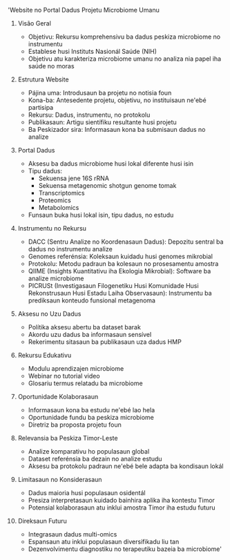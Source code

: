 'Website no Portal Dadus Projetu Microbiome Umanu

1. Visão Geral
   - Objetivu: Rekursu komprehensivu ba dadus peskiza microbiome no instrumentu
   - Establese husi Instituts Nasionál Saúde (NIH)
   - Objetivu atu karakteriza microbiome umanu no analiza nia papel iha saúde no moras

2. Estrutura Website
   - Pájina uma: Introdusaun ba projetu no notisia foun
   - Kona-ba: Antesedente projetu, objetivu, no instituisaun ne'ebé partisipa
   - Rekursu: Dadus, instrumentu, no protokolu
   - Publikasaun: Artigu sientífiku resultante husi projetu
   - Ba Peskizador sira: Informasaun kona ba submisaun dadus no analize

3. Portal Dadus
   - Aksesu ba dadus microbiome husi lokal diferente husi isin
   - Tipu dadus:
     * Sekuensa jene 16S rRNA
     * Sekuensa metagenomic shotgun genome tomak
     * Transcriptomics
     * Proteomics
     * Metabolomics
   - Funsaun buka husi lokal isin, tipu dadus, no estudu

4. Instrumentu no Rekursu
   - DACC (Sentru Analize no Koordenasaun Dadus): Depozitu sentral ba dadus no instrumentu analize
   - Genomes referénsia: Koleksaun kuidadu husi genomes mikrobial
   - Protokolu: Metodu padraun ba kolesaun no prosesamentu amostra
   - QIIME (Insights Kuantitativu iha Ekologia Mikrobial): Software ba analize microbiome
   - PICRUSt (Investigasaun Filogenetiku Husi Komunidade Husi Rekonstrusaun Husi Estadu Laiha Observasaun): Instrumentu ba prediksaun konteudo funsional metagenoma

5. Aksesu no Uzu Dadus
   - Polítika aksesu abertu ba dataset barak
   - Akordu uzu dadus ba informasaun sensível
   - Rekerimentu sitasaun ba publikasaun uza dadus HMP

6. Rekursu Edukativu
   - Modulu aprendizajen microbiome
   - Webinar no tutorial video
   - Glosariu termus relatadu ba microbiome

7. Oportunidade Kolaborasaun
   - Informasaun kona ba estudu ne'ebé lao hela
   - Oportunidade fundu ba peskiza microbiome
   - Diretriz ba proposta projetu foun

8. Relevansia ba Peskiza Timor-Leste
   - Analize komparativu ho populasaun global
   - Dataset referénsia ba dezain no analize estudu
   - Aksesu ba protokolu padraun ne'ebé bele adapta ba kondisaun lokál

9. Limitasaun no Konsiderasaun
   - Dadus maioria husi populasaun osidentál
   - Presiza interpretasaun kuidado bainhira aplika iha kontestu Timor
   - Potensial kolaborasaun atu inklui amostra Timor iha estudu futuru

10. Direksaun Futuru
    - Integrasaun dadus multi-omics
    - Espansaun atu inklui populasaun diversifikadu liu tan
    - Dezenvolvimentu diagnostiku no terapeutiku bazeia ba microbiome'